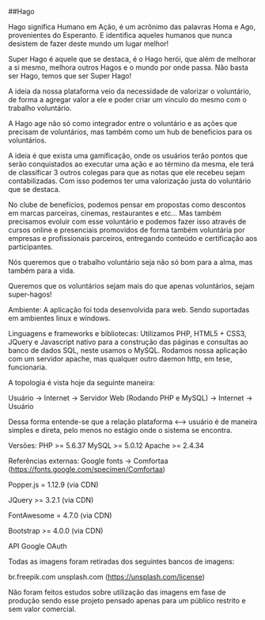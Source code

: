 ##Hago

Hago significa Humano em Ação, é um acrônimo das palavras Homa e Ago, provenientes do Esperanto. E identifica aqueles humanos que nunca desistem de fazer deste mundo um lugar melhor!

Super Hago é aquele que se destaca, é o Hago herói, que além de melhorar a si mesmo, melhora outros Hagos e o mundo por onde passa. Não basta ser Hago, temos que ser Super Hago!

A ideia da nossa plataforma veio da necessidade de valorizar o voluntário, de  forma a agregar valor a ele e poder criar um vínculo do mesmo com o trabalho voluntário.

A Hago age não só como integrador entre o voluntário e as ações que precisam de voluntários, mas também como um hub de beneficios para os voluntários.

A ideia é que exista uma gamificação, onde os usuários terão pontos que serão conquistados ao executar uma ação e ao término da mesma, ele terá de classificar 3 outros colegas para que as notas que ele recebeu sejam contabilizadas. Com isso podemos ter uma valorização justa do voluntário que se destaca.

No clube de benefícios, podemos pensar em propostas como descontos em marcas parceiras, cinemas, restaurantes e etc... Mas também precisamos evoluir com esse voluntário e podemos fazer isso através de cursos online e presenciais promovidos de forma também voluntária por empresas e profissionais parceiros, entregando conteúdo e certificação aos participantes.

Nós queremos que o trabalho voluntário seja não só bom para a alma, mas também para a vida.

Queremos que os voluntários sejam mais do que apenas voluntários, sejam super-hagos!

Ambiente:
A aplicação foi toda desenvolvida para web. Sendo suportadas em ambientes linux e windows.

Linguagens e frameworks e bibliotecas:
Utilizamos PHP, HTML5 + CSS3, JQuery e Javascript nativo para a construção das páginas e consultas ao banco de dados SQL, neste usamos o MySQL. Rodamos nossa aplicação com um servidor apache, mas qualquer outro daemon http, em tese, funcionaria.

A topologia é vista hoje da seguinte maneira:

Usuário -> Internet -> Servidor Web (Rodando PHP e MySQL) -> Internet -> Usuário

Dessa forma entende-se que a relação plataforma <--> usuário é de maneira simples e direta, pelo menos no estágio onde o sistema se encontra.

Versões:
PHP >= 5.6.37
MySQL >= 5.0.12
Apache >= 2.4.34

Referências externas:
Google fonts -> Comfortaa (https://fonts.google.com/specimen/Comfortaa)

Popper.js = 1.12.9 (via CDN)

JQuery >= 3.2.1 (via CDN)

FontAwesome = 4.7.0 (via CDN)

Bootstrap >= 4.0.0 (via CDN)

API Google OAuth

Todas as imagens foram retiradas dos seguintes bancos de imagens:

br.freepik.com 
unsplash.com (https://unsplash.com/license)

Não foram feitos estudos sobre utilização das imagens em fase de produção sendo esse projeto pensado apenas para um público restrito e sem valor comercial.


